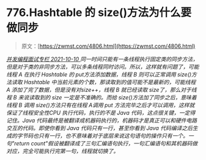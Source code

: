 <!--yml
category: 未分类
date: 0001-01-01 00:00:00
--->

# 776.Hashtable 的 size()方法为什么要做同步

> 原文：[https://zwmst.com/4806.html](https://zwmst.com/4806.html)

   [ *并发编程面试专栏* ](https://zwmst.com/%e5%b9%b6%e5%8f%91%e7%bc%96%e7%a8%8b%e9%9d%a2%e8%af%95%e4%b8%93%e6%a0%8f)*[ <time datetime="2021-10-10T23:01:18+08:00"> 2021-10-10 </time> ](https://zwmst.com/4806.html)  同一时间只能有一条线程执行固定类的同步方法，但是对于类的非同步方法，可以多条线程同时访问。所以，这样就有问题了，可能线程 A 在执行 Hashtable 的 put方法添加数据，线程 B 则可以正常调用 size()方法读取 Hashtable 中当前元素的个数，那读取到的值可能不是最新的，可能线程 A 添加了完了数据，但是没有对size++，线程 B 就已经读取 size了，那么对于线程 B 来说读取到的 size 一定是不准确的。而给 size()方法加了同步之后，意味着线程 B 调用 size()方法只有在线程 A调用 put 方法完毕之后才可以调用，这样就保证了线程安全性CPU 执行代码，执行的不是 Java 代码，这点很关键，一定得记住。Java 代码最终是被翻译成机器码执行的，机器码才是真正可以和硬件电路交互的代码。即使你看到 Java 代码只有一行，甚至你看到 Java 代码编译之后生成的字节码也只有一行，也不意味着对于底层来说这句语句的操作只有一个。一句"return count"假设被翻译成了三句汇编语句执行，一句汇编语句和其机器码做对应，完全可能执行完第一句，线程就切换了。*